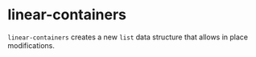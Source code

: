 # linear-containers

`linear-containers` creates a new `list` data structure 
that allows in place modifications.
